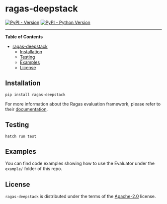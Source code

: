 # ragas-deepstack

[![PyPI - Version](https://img.shields.io/pypi/v/ragas-deepstack.svg)](https://pypi.org/project/ragas-deepstack)
[![PyPI - Python Version](https://img.shields.io/pypi/pyversions/ragas-deepstack.svg)](https://pypi.org/project/ragas-deepstack)

---

**Table of Contents**

- [ragas-deepstack](#ragas-deepstack)
  - [Installation](#installation)
  - [Testing](#testing)
  - [Examples](#examples)
  - [License](#license)

## Installation

```console
pip install ragas-deepstack
```

For more information about the Ragas evaluation framework, please refer to their [documentation](https://docs.ragas.io/).

## Testing

```console
hatch run test
```

## Examples

You can find code examples showing how to use the Evaluator under the `example/` folder of this repo.

## License

`ragas-deepstack` is distributed under the terms of the [Apache-2.0](https://spdx.org/licenses/Apache-2.0.html) license.
